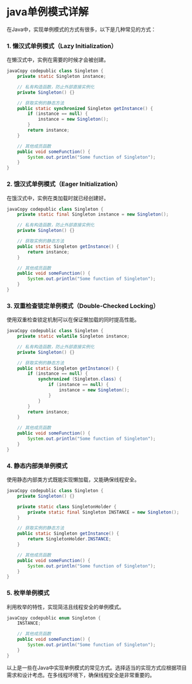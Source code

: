 # java单例模式详解


在Java中，实现单例模式的方式有很多，以下是几种常见的方式：

### 1. 懒汉式单例模式（Lazy Initialization）

在懒汉式中，实例在需要的时候才会被创建。

```java
javaCopy codepublic class Singleton {
    private static Singleton instance;

    // 私有构造函数，防止外部直接实例化
    private Singleton() {}

    // 获取实例的静态方法
    public static synchronized Singleton getInstance() {
        if (instance == null) {
            instance = new Singleton();
        }
        return instance;
    }

    // 其他成员函数
    public void someFunction() {
        System.out.println("Some function of Singleton");
    }
}
```

### 2. 饿汉式单例模式（Eager Initialization）

在饿汉式中，实例在类加载时就已经创建好。

```java
javaCopy codepublic class Singleton {
    private static final Singleton instance = new Singleton();

    // 私有构造函数，防止外部直接实例化
    private Singleton() {}

    // 获取实例的静态方法
    public static Singleton getInstance() {
        return instance;
    }

    // 其他成员函数
    public void someFunction() {
        System.out.println("Some function of Singleton");
    }
}
```

### 3. 双重检查锁定单例模式（Double-Checked Locking）

使用双重检查锁定机制可以在保证懒加载的同时提高性能。

```java
javaCopy codepublic class Singleton {
    private static volatile Singleton instance;

    // 私有构造函数，防止外部直接实例化
    private Singleton() {}

    // 获取实例的静态方法
    public static Singleton getInstance() {
        if (instance == null) {
            synchronized (Singleton.class) {
                if (instance == null) {
                    instance = new Singleton();
                }
            }
        }
        return instance;
    }

    // 其他成员函数
    public void someFunction() {
        System.out.println("Some function of Singleton");
    }
}
```

### 4. 静态内部类单例模式

使用静态内部类方式既能实现懒加载，又能确保线程安全。

```java
javaCopy codepublic class Singleton {
    private Singleton() {}

    private static class SingletonHolder {
        private static final Singleton INSTANCE = new Singleton();
    }

    // 获取实例的静态方法
    public static Singleton getInstance() {
        return SingletonHolder.INSTANCE;
    }

    // 其他成员函数
    public void someFunction() {
        System.out.println("Some function of Singleton");
    }
}
```

### 5. 枚举单例模式

利用枚举的特性，实现简洁且线程安全的单例模式。

```java
javaCopy codepublic enum Singleton {
    INSTANCE;

    // 其他成员函数
    public void someFunction() {
        System.out.println("Some function of Singleton");
    }
}
```

以上是一些在Java中实现单例模式的常见方式。选择适当的实现方式应根据项目需求和设计考虑。在多线程环境下，确保线程安全是非常重要的。